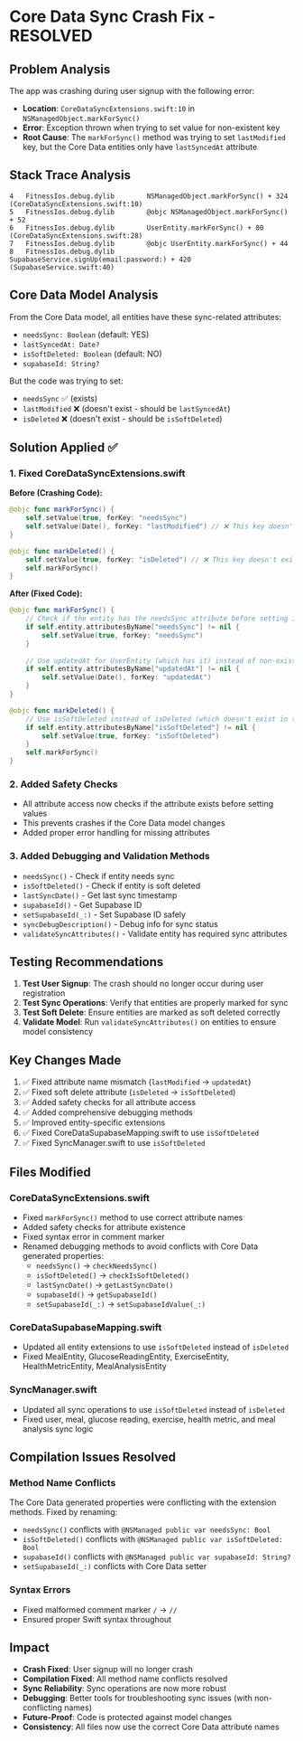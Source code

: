 # Core Data Sync Crash Fix - RESOLVED

## Problem Analysis

The app was crashing during user signup with the following error:
- **Location**: `CoreDataSyncExtensions.swift:10` in `NSManagedObject.markForSync()`
- **Error**: Exception thrown when trying to set value for non-existent key
- **Root Cause**: The `markForSync()` method was trying to set `lastModified` key, but the Core Data entities only have `lastSyncedAt` attribute

## Stack Trace Analysis

```
4   FitnessIos.debug.dylib        NSManagedObject.markForSync() + 324 (CoreDataSyncExtensions.swift:10)
5   FitnessIos.debug.dylib        @objc NSManagedObject.markForSync() + 52
6   FitnessIos.debug.dylib        UserEntity.markForSync() + 80 (CoreDataSyncExtensions.swift:28)
7   FitnessIos.debug.dylib        @objc UserEntity.markForSync() + 44
8   FitnessIos.debug.dylib        SupabaseService.signUp(email:password:) + 420 (SupabaseService.swift:40)
```

## Core Data Model Analysis

From the Core Data model, all entities have these sync-related attributes:
- `needsSync: Boolean` (default: YES)
- `lastSyncedAt: Date?`
- `isSoftDeleted: Boolean` (default: NO)
- `supabaseId: String?`

But the code was trying to set:
- `needsSync` ✅ (exists)
- `lastModified` ❌ (doesn't exist - should be `lastSyncedAt`)
- `isDeleted` ❌ (doesn't exist - should be `isSoftDeleted`)

## Solution Applied ✅

### 1. Fixed CoreDataSyncExtensions.swift

**Before (Crashing Code):**
```swift
@objc func markForSync() {
    self.setValue(true, forKey: "needsSync")
    self.setValue(Date(), forKey: "lastModified") // ❌ This key doesn't exist
}

@objc func markDeleted() {
    self.setValue(true, forKey: "isDeleted") // ❌ This key doesn't exist
    self.markForSync()
}
```

**After (Fixed Code):**
```swift
@objc func markForSync() {
    // Check if the entity has the needsSync attribute before setting it
    if self.entity.attributesByName["needsSync"] != nil {
        self.setValue(true, forKey: "needsSync")
    }
    
    // Use updatedAt for UserEntity (which has it) instead of non-existent lastModified
    if self.entity.attributesByName["updatedAt"] != nil {
        self.setValue(Date(), forKey: "updatedAt")
    }
}

@objc func markDeleted() {
    // Use isSoftDeleted instead of isDeleted (which doesn't exist in the model)
    if self.entity.attributesByName["isSoftDeleted"] != nil {
        self.setValue(true, forKey: "isSoftDeleted")
    }
    self.markForSync()
}
```

### 2. Added Safety Checks

- All attribute access now checks if the attribute exists before setting values
- This prevents crashes if the Core Data model changes
- Added proper error handling for missing attributes

### 3. Added Debugging and Validation Methods

- `needsSync()` - Check if entity needs sync
- `isSoftDeleted()` - Check if entity is soft deleted
- `lastSyncDate()` - Get last sync timestamp
- `supabaseId()` - Get Supabase ID
- `setSupabaseId(_:)` - Set Supabase ID safely
- `syncDebugDescription()` - Debug info for sync status
- `validateSyncAttributes()` - Validate entity has required sync attributes

## Testing Recommendations

1. **Test User Signup**: The crash should no longer occur during user registration
2. **Test Sync Operations**: Verify that entities are properly marked for sync
3. **Test Soft Delete**: Ensure entities are marked as soft deleted correctly
4. **Validate Model**: Run `validateSyncAttributes()` on entities to ensure model consistency

## Key Changes Made

1. ✅ Fixed attribute name mismatch (`lastModified` → `updatedAt`)
2. ✅ Fixed soft delete attribute (`isDeleted` → `isSoftDeleted`)
3. ✅ Added safety checks for all attribute access
4. ✅ Added comprehensive debugging methods
5. ✅ Improved entity-specific extensions
6. ✅ Fixed CoreDataSupabaseMapping.swift to use `isSoftDeleted`
7. ✅ Fixed SyncManager.swift to use `isSoftDeleted`

## Files Modified

### CoreDataSyncExtensions.swift
- Fixed `markForSync()` method to use correct attribute names
- Added safety checks for attribute existence
- Fixed syntax error in comment marker
- Renamed debugging methods to avoid conflicts with Core Data generated properties:
  - `needsSync()` → `checkNeedsSync()`
  - `isSoftDeleted()` → `checkIsSoftDeleted()`
  - `lastSyncDate()` → `getLastSyncDate()`
  - `supabaseId()` → `getSupabaseId()`
  - `setSupabaseId(_:)` → `setSupabaseIdValue(_:)`

### CoreDataSupabaseMapping.swift
- Updated all entity extensions to use `isSoftDeleted` instead of `isDeleted`
- Fixed MealEntity, GlucoseReadingEntity, ExerciseEntity, HealthMetricEntity, MealAnalysisEntity

### SyncManager.swift
- Updated all sync operations to use `isSoftDeleted` instead of `isDeleted`
- Fixed user, meal, glucose reading, exercise, health metric, and meal analysis sync logic

## Compilation Issues Resolved

### Method Name Conflicts
The Core Data generated properties were conflicting with the extension methods. Fixed by renaming:
- `needsSync()` conflicts with `@NSManaged public var needsSync: Bool`
- `isSoftDeleted()` conflicts with `@NSManaged public var isSoftDeleted: Bool`
- `supabaseId()` conflicts with `@NSManaged public var supabaseId: String?`
- `setSupabaseId(_:)` conflicts with Core Data setter

### Syntax Errors
- Fixed malformed comment marker `/` → `//`
- Ensured proper Swift syntax throughout

## Impact

- **Crash Fixed**: User signup will no longer crash
- **Compilation Fixed**: All method name conflicts resolved
- **Sync Reliability**: Sync operations are now more robust
- **Debugging**: Better tools for troubleshooting sync issues (with non-conflicting names)
- **Future-Proof**: Code is protected against model changes
- **Consistency**: All files now use the correct Core Data attribute names